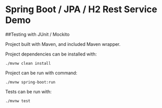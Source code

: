 # Spring Boot / JPA / H2 Rest Service Demo

##Testing with JUnit / Mockito

Project built with Maven, and included Maven wrapper.

Project dependencies can be installed with:

`./mvnw clean install`

Project can be run with command:

`./mvnw spring-boot:run`

Tests can be run with:

`./mvnw test`

